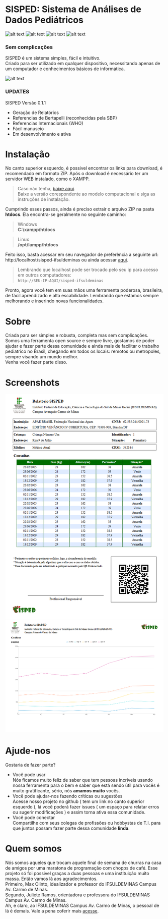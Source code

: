 # SISPED: Sistema de Análises de Dados Pediátricos

![alt text][Status]
![alt text][Plataformas]
![alt text][Versao]
![alt text][Licenca]

[Versao]: https://img.shields.io/badge/Plataformas-Windows%20%7C%20Mac%20%7C%20Linux-lightgrey "Versão atual do sistema"
[Licenca]: https://img.shields.io/badge/Licen%C3%A7a-MIT-brightgreen "Somos Livres!"
[Status]: https://img.shields.io/badge/Estado-Em%20Desenvolvimento-brightgreen "Status"
[Plataformas]: https://img.shields.io/badge/Vers%C3%A3o-%200.1.1%20-blue "Plataformas suportadas"

### Sem complicações

SISPED é um sistema simples, fácil e intuitivo.    
Criado para ser utilizado em qualquer dispositivo, necessitando apenas de um computador e conhecimentos básicos de informática.

![alt text][GIF]

[SISPED]: ./image/sisped-logo2.png "SISPED"

[GIF]: ./image/sisped.gif "SISPED"

### UPDATES

SISPED Versão 0.1.1

- Geração de Relatórios
- Referencias de Bertapelli (reconhecidas pela SBP)
- Referencias Internacionais (WHO)
- Fácil manuseio
- Em desenvolvimento e ativa

# Instalação

No canto superior esquerdo, é possivel encontrar os links para download, é recomendado em formato ZIP.
Após o download é necessário ter um servidor WEB instalado, como o XAMPP. 

> Caso não tenha, [baixe aqui](https://www.apachefriends.org/pt_br/download.html).   
> Baixe a versão corespondente ao modelo computacional e siga as instruções de instalação.

Cumprindo esses passos, ainda é preciso extrair o arquivo ZIP na pasta **htdocs**.
Ela encontra-se geralmente no seguinte caminho:

> Windows  
> **C:\xampp\htdocs**  

> Linux  
> **/opt/lampp/htdocs**

Feito isso, basta acessar em seu navegador de preferência a seguinte url: http://localhost/sisped-ifsuldeminas
ou ainda acessar [aqui](http://localhost/sisped-ifsuldeminas).

> Lembrando que localhost pode ser trocado pelo seu ip para acesso em outros computadores:  
`http://SEU-IP-AQUI/sisped-ifsuldeminas`

Pronto, agora você tem em suas mãos uma ferramenta poderosa, brasileira, de fácil aprendizado e alta escabilidade. Lembrando que estamos sempre melhorando e inserindo novas funcionalidades.

# Sobre

Criada para ser simples e robusta, completa mas sem complicações.  
Somos uma ferramenta open source e sempre livre, gostamos de poder ajudar e fazer parte dessa comunidade e ainda mais de facilitar o trabalho pediatrico no Brasil, chegando em todos os locais: remotos ou metropoles, sempre visando um mundo melhor.   
Venha você fazer parte disso.

# Screenshots

![relatorio](doc/pdf-P.png)
![relatorio](./doc/pdf-R.png)

# Ajude-nos

Gostaria de fazer parte? 

- Você pode usar  
Nós ficamos muito feliz de saber que tem pessoas incriveis usando nossa ferramenta para o bem e saber que está sendo útil para vocês é muito gratificante, sério, nós **amamos muito** vocês.
- Você pode ajudar-nos fazendo críticas ou sugestões  
Acesse nosso projeto no github ( tem um link no canto superior esquerdo ), lá você poderá fazer issues ( um espaço para relatar erros ou sugerir modificações ) e assim torna ativa essa comunidade.
- Você pode conectar  
Compartilhe com seus colegas de profissões ou hobbystas de T.I. para que juntos possam fazer parte dessa comunidade **linda**.

# Quem somos

Nós somos aqueles que trocam aquele final de semana de churras na casa de amigos por uma maratona de programação com chopps de café.
Esse projeto só foi possivel graças a duas pessoas e uma instituição muito massa. Então vamos lá aos agradecimentos.  
Primeiro, Max Olinto, idealizador e professor do IFSULDEMINAS Campus Av. Carmo de Minas.  
Segundo, Juliete Ramos, orientadora e professora do IFSULDEMINAS Campus Av. Carmo de Minas.  
Ah, e claro, ao IFSULDEMINAS Campus Av. Carmo de Minas, o pessoal de lá é demais. Vale a pena coferir mais [acesse](https://portal.cdm.ifsuldeminas.edu.br/).




